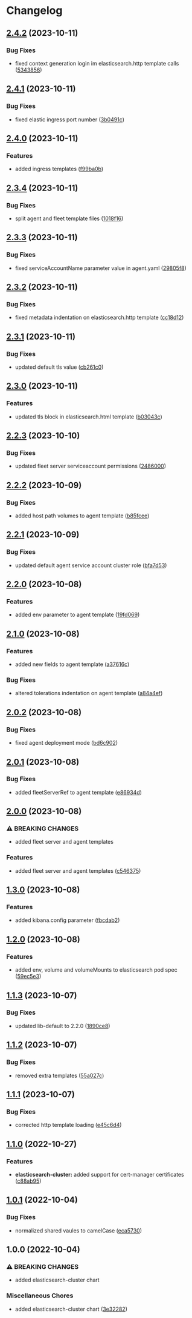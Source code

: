 # Changelog

## [2.4.2](https://github.com/ptonini/helm-charts/compare/elasticsearch-cluster-v2.4.1...elasticsearch-cluster-v2.4.2) (2023-10-11)


### Bug Fixes

* fixed context generation login im elasticsearch.http template calls ([5343856](https://github.com/ptonini/helm-charts/commit/53438563d5eee7897de367532ab378f89b0b1406))

## [2.4.1](https://github.com/ptonini/helm-charts/compare/elasticsearch-cluster-v2.4.0...elasticsearch-cluster-v2.4.1) (2023-10-11)


### Bug Fixes

* fixed elastic ingress port number ([3b0491c](https://github.com/ptonini/helm-charts/commit/3b0491c6848c513168e973e8bfde99675bb797b6))

## [2.4.0](https://github.com/ptonini/helm-charts/compare/elasticsearch-cluster-v2.3.4...elasticsearch-cluster-v2.4.0) (2023-10-11)


### Features

* added ingress templates ([f99ba0b](https://github.com/ptonini/helm-charts/commit/f99ba0bf2c1071c7cd32a718af85a79437454e16))

## [2.3.4](https://github.com/ptonini/helm-charts/compare/elasticsearch-cluster-v2.3.3...elasticsearch-cluster-v2.3.4) (2023-10-11)


### Bug Fixes

* split agent and fleet template files ([1018f16](https://github.com/ptonini/helm-charts/commit/1018f16f6fc7e5a341a62f5440280f42a8d5c78c))

## [2.3.3](https://github.com/ptonini/helm-charts/compare/elasticsearch-cluster-v2.3.2...elasticsearch-cluster-v2.3.3) (2023-10-11)


### Bug Fixes

* fixed serviceAccountName parameter value in agent.yaml ([29805f8](https://github.com/ptonini/helm-charts/commit/29805f852a26c53fe17934b2dd87c93c5603cbcc))

## [2.3.2](https://github.com/ptonini/helm-charts/compare/elasticsearch-cluster-v2.3.1...elasticsearch-cluster-v2.3.2) (2023-10-11)


### Bug Fixes

* fixed metadata indentation on elasticsearch.http template ([cc18d12](https://github.com/ptonini/helm-charts/commit/cc18d12fac66d7c31efaa9660f57c0a960560760))

## [2.3.1](https://github.com/ptonini/helm-charts/compare/elasticsearch-cluster-v2.3.0...elasticsearch-cluster-v2.3.1) (2023-10-11)


### Bug Fixes

* updated default tls value ([cb261c0](https://github.com/ptonini/helm-charts/commit/cb261c04f390d47360b7fd3d5918f0b8047981b2))

## [2.3.0](https://github.com/ptonini/helm-charts/compare/elasticsearch-cluster-v2.2.3...elasticsearch-cluster-v2.3.0) (2023-10-11)


### Features

* updated tls block in elasticsearch.html template ([b03043c](https://github.com/ptonini/helm-charts/commit/b03043c0db45e66728013f16f403a6f232939fc6))

## [2.2.3](https://github.com/ptonini/helm-charts/compare/elasticsearch-cluster-v2.2.2...elasticsearch-cluster-v2.2.3) (2023-10-10)


### Bug Fixes

* updated fleet server serviceaccount permissions ([2486000](https://github.com/ptonini/helm-charts/commit/2486000a11cd10b3cd9adfbbb343b0651d357a50))

## [2.2.2](https://github.com/ptonini/helm-charts/compare/elasticsearch-cluster-v2.2.1...elasticsearch-cluster-v2.2.2) (2023-10-09)


### Bug Fixes

* added host path volumes to agent template ([b85fcee](https://github.com/ptonini/helm-charts/commit/b85fcee331a50ab86f60211e99b8bf59f44d1953))

## [2.2.1](https://github.com/ptonini/helm-charts/compare/elasticsearch-cluster-v2.2.0...elasticsearch-cluster-v2.2.1) (2023-10-09)


### Bug Fixes

* updated default agent service account cluster role ([bfa7d53](https://github.com/ptonini/helm-charts/commit/bfa7d5304df9c30c422171a86201a35daf4a1347))

## [2.2.0](https://github.com/ptonini/helm-charts/compare/elasticsearch-cluster-v2.1.0...elasticsearch-cluster-v2.2.0) (2023-10-08)


### Features

* added env parameter to agent template ([19fd069](https://github.com/ptonini/helm-charts/commit/19fd0693fadf77abf2e0fdbc7967f40a7482097d))

## [2.1.0](https://github.com/ptonini/helm-charts/compare/elasticsearch-cluster-v2.0.2...elasticsearch-cluster-v2.1.0) (2023-10-08)


### Features

* added new fields to agent template ([a37616c](https://github.com/ptonini/helm-charts/commit/a37616cfa5030e7d0fc2a48bf5c3677a60db9d7f))


### Bug Fixes

* altered tolerations indentation on agent template ([a84a4ef](https://github.com/ptonini/helm-charts/commit/a84a4efffd1b71f95be5092cfa1a3f1ee3e68a7d))

## [2.0.2](https://github.com/ptonini/helm-charts/compare/elasticsearch-cluster-v2.0.1...elasticsearch-cluster-v2.0.2) (2023-10-08)


### Bug Fixes

* fixed agent deployment mode ([bd6c902](https://github.com/ptonini/helm-charts/commit/bd6c902024286e1d5f0c3d095ece103c4ac3d27e))

## [2.0.1](https://github.com/ptonini/helm-charts/compare/elasticsearch-cluster-v2.0.0...elasticsearch-cluster-v2.0.1) (2023-10-08)


### Bug Fixes

* added fleetServerRef to agent template ([e86934d](https://github.com/ptonini/helm-charts/commit/e86934d358dc4e77f9eb342435d844aa3c7478ab))

## [2.0.0](https://github.com/ptonini/helm-charts/compare/elasticsearch-cluster-v1.3.0...elasticsearch-cluster-v2.0.0) (2023-10-08)


### ⚠ BREAKING CHANGES

* added fleet server and agent templates

### Features

* added fleet server and agent templates ([c546375](https://github.com/ptonini/helm-charts/commit/c546375eabe0325ad3bc22091f37b633e34e0fcd))

## [1.3.0](https://github.com/ptonini/helm-charts/compare/elasticsearch-cluster-v1.2.0...elasticsearch-cluster-v1.3.0) (2023-10-08)


### Features

* added kibana.config parameter ([fbcdab2](https://github.com/ptonini/helm-charts/commit/fbcdab22eacd76a65fa012975753d5c03f08a659))

## [1.2.0](https://github.com/ptonini/helm-charts/compare/elasticsearch-cluster-v1.1.3...elasticsearch-cluster-v1.2.0) (2023-10-08)


### Features

* added env, volume and volumeMounts to elasticsearch pod spec ([59ec5e3](https://github.com/ptonini/helm-charts/commit/59ec5e310aa19e5d987d2d531f78dcb2fffcf7a3))

## [1.1.3](https://github.com/ptonini/helm-charts/compare/elasticsearch-cluster-v1.1.2...elasticsearch-cluster-v1.1.3) (2023-10-07)


### Bug Fixes

* updated lib-default to 2.2.0 ([1890ce8](https://github.com/ptonini/helm-charts/commit/1890ce828c2d0b062e0fbcc7b44667cfcc2b4932))

## [1.1.2](https://github.com/ptonini/helm-charts/compare/elasticsearch-cluster-v1.1.1...elasticsearch-cluster-v1.1.2) (2023-10-07)


### Bug Fixes

* removed extra templates ([55a027c](https://github.com/ptonini/helm-charts/commit/55a027ca056c40ab767d3bf5db86e82cc6c9c951))

## [1.1.1](https://github.com/ptonini/helm-charts/compare/elasticsearch-cluster-v1.1.0...elasticsearch-cluster-v1.1.1) (2023-10-07)


### Bug Fixes

* corrected http template loading ([e45c6d4](https://github.com/ptonini/helm-charts/commit/e45c6d486cf2d97bcb051418100e960dec35b720))

## [1.1.0](https://github.com/ptonini/helm-charts/compare/elasticsearch-cluster-v1.0.1...elasticsearch-cluster-v1.1.0) (2022-10-27)


### Features

* **elasticsearch-cluster:** added support for cert-manager certificates ([c88ab95](https://github.com/ptonini/helm-charts/commit/c88ab95e017bb49ed5501aa519a0028daf7cac1e))

## [1.0.1](https://github.com/ptonini/helm-charts/compare/elasticsearch-cluster-v1.0.0...elasticsearch-cluster-v1.0.1) (2022-10-04)


### Bug Fixes

* normalized shared vaules to camelCase ([eca5730](https://github.com/ptonini/helm-charts/commit/eca5730cd50a1cd4b2d8226f54046b0bba4e5a86))

## 1.0.0 (2022-10-04)


### ⚠ BREAKING CHANGES

* added elasticsearch-cluster chart

### Miscellaneous Chores

* added elasticsearch-cluster chart ([3e32282](https://github.com/ptonini/helm-charts/commit/3e32282b4556228b0db8b809ce71b62f2d738a7a))
